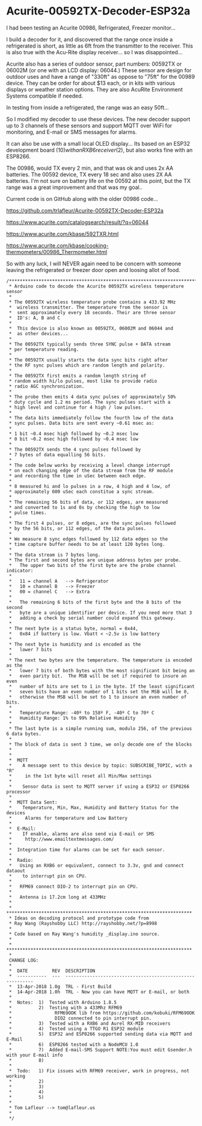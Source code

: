 # Acurite-00592TX-Decoder-ESP32a

I had been testing an Acurite 00986, Refrigerated, Freezer monitor...

I build a decoder for it, and discovered that the range once inside a refrigerated is short, as little as 6ft from the transmitter to the receiver. This is also true with the Acu-Rite display receiver... so I was disappointed...

Acurite also has a series of outdoor sensor, part numbers: 00592TX or 06002M (or one with an LCD display: 06044.) 
These sensor are design for outdoor uses and have a range of "330ft" as oppose to "75ft" for the 00989 device.
They can be order for about $13 each, or in kits with various displays or weather station options.
They are also AcuRite Environment Systems compatible if needed.

In testing from inside a refrigerated, the range was an easy 50ft...

So I modified my decoder to use these devices. The new decoder support up to 3 channels of these sensors and support MQTT over WiFi for monitoring, and E-mail or SMS messages for alarms.

It can also be use with a small local OLED display... Its based on an ESP32 development board ($10) with an RXB6 receiver ($2), but also works fine with an ESP8266.

The 00986, would TX every 2 min, and that was ok and uses 2x AA batteries. The 00592 device, TX every 18 sec and also uses 2X AA batteries. I'm not sure on battery life on the 00592 at this point, but the TX range was a great improvement and that was my goal..

Current code is on GitHub along with the older 00986 code...

https://github.com/trlafleur/Acurite-00592TX-Decoder-ESP32a

https://www.acurite.com/catalogsearch/result/?q=06044

https://www.acurite.com/kbase/592TXR.html

https://www.acurite.com/kbase/cooking-thermometers/00986_Thermometer.html

So with any luck, I will NEVER again need to be concern with someone leaving the refrigerated or freezer door open and loosing allot of food.


~~~
/**********************************************************************
 * Arduino code to decode the Acurite 00592TX wireless temperature sensor
 *
 * The 00592TX wireless temperature probe contains a 433.92 MHz
 *  wireless transmitter. The temperature from the sensor is
 *  sent approximately every 18 seconds. Their are three sensor
 *  ID's: A, B and C
 *  
 *  This device is also known as 00592TX, 06002M and 06044 and 
 *  as other devices...
 *  
 * The 00592TX typically sends three SYNC pulse + DATA stream
 * per temperature reading. 
 * 
 * The 00592TX usually starts the data sync bits right after
 * the RF sync pulses which are random length and polarity.
 *
 * The 00592TX first emits a random length string of 
 * random width hi/lo pulses, most like to provide radio
 * radio AGC synchronization.
 *
 * The probe then emits 4 data sync pulses of approximately 50% 
 * duty cycle and 1.2 ms period. The sync pulses start with a 
 * high level and continue for 4 high / low pulses.
 *
 * The data bits immediately follow the fourth low of the data
 * sync pulses. Data bits are sent every ~0.61 msec as:
 *
 * 1 bit ~0.4 msec high followed by ~0.2 msec low
 * 0 bit ~0.2 msec high followed by ~0.4 msec low
 *
 * The 00592TX sends the 4 sync pulses followed by
 * 7 bytes of data equalling 56 bits.
 *
 * The code below works by receiving a level change interrupt 
 * on each changing edge of the data stream from the RF module
 * and recording the time in uSec between each edge.
 *
 * 8 measured hi and lo pulses in a row, 4 high and 4 low, of 
 * approximately 600 uSec each constitue a sync stream.
 *
 * The remaining 56 bits of data, or 112 edges, are measured
 * and converted to 1s and 0s by checking the high to low
 * pulse times.
 *
 * The first 4 pulses, or 8 edges, are the sync pulses followed
 * by the 56 bits, or 112 edges, of the data pulses.
 *
 * We measure 8 sync edges followed by 112 data edges so the 
 * time capture buffer needs to be at least 120 bytes long.
 *
 * The data stream is 7 bytes long.
 * The first and second bytes are unique address bytes per probe.
 *   The upper two bits of the first byte are the probe channel indicator:
 *   
 *   11 = channel A   --> Refrigerator
 *   10 = channel B   --> Freezer
 *   00 = channel C   --> Extra
 *   
 *   The remaining 6 bits of the first byte and the 8 bits of the second
 *   byte are a unique identifier per device. If you need more that 3 
 *   adding a check by serial number could expand this gateway.
 *   
 * The next byte is a status byte, normal = 0x44,
 *   0x84 if battery is low. Vbatt < ~2.5v is low battery
 *   
 * The next byte is humidity and is encoded as the
 *   lower 7 bits
 *   
 * The next two bytes are the temperature. The temperature is encoded as the
 *   lower 7 bits of both bytes with the most significant bit being an
 *   even parity bit.  The MSB will be set if required to insure an even
 *   number of bits are set to 1 in the byte. If the least significant
 *   seven bits have an even number of 1 bits set the MSB will be 0,
 *   otherwise the MSB will be set to 1 to insure an even number of bits.
 *   
 *   Temperature Range: -40º to 158º F, -40º C to 70º C
 *   Humidity Range: 1% to 99% Relative Humidity
 *   
 * The last byte is a simple running sum, modulo 256, of the previous 6 data bytes.
 * 
 * The block of data is sent 3 time, we only decode one of the blocks
 *
 *  
 *  MQTT
 *    A message sent to this device by topic: SUBSCRIBE_TOPIC, with a "R"
 *     in the 1st byte will reset all Min/Max settings
 *     
 *    Sensor data is sent to MQTT server if using a ESP32 or ESP8266 processor
 *     
 *  MQTT Data Sent:
 *    Temperature, Min, Max, Humidity and Battery Status for the devices
 *     Alarms for temperature and Low Battery
 *    
 *  E-Mail:
 *    If enable, alarms are also send via E-mail or SMS
 *     http://www.emailtextmessages.com/
 *  
 *  Integration time for alarms can be set for each sensor.     
 *  
 *  Radio:
 *   Using an RXB6 or equivalent, connect to 3.3v, gnd and connect dataout
 *    to interrupt pin on CPU.
 *    
 *   RFM69 connect DIO-2 to interrupt pin on CPU.
 *    
 *   Antenna is 17.2cm long at 433MHz
 *  
 * *********************************************************************
 * Ideas on decoding protocol and prototype code from
 * Ray Wang (Rayshobby LLC) http://rayshobby.net/?p=8998
 *
 * Code based on Ray Wang's humidity _display.ino source.
 *
 * *********************************************************************
 * 
 CHANGE LOG:
 *
 *  DATE         REV  DESCRIPTION
 *  -----------  ---  ----------------------------------------------------------
 *  13-Apr-2018 1.0g  TRL - First Build
 *  14-Apr-2018 1.0h  TRL - Now you can have MQTT or E-mail, or both
 *  
 *  Notes:  1)  Tested with Arduino 1.8.5
 *          2)  Testing with a 433Mhz RFM69 
 *                RFM69OOK lib from https://github.com/kobuki/RFM69OOK
 *                DIO2 connected to pin interrupt pin.
 *          3)  Tested with a RXB6 and Aurel RX-MID receivers
 *          4)  Tested using a TTGO R1 ESP32 module
 *          5)  ESP32 and ESP8266 supported sending data via MQTT and E-Mail
 *          6)  ESP8266 tested with a NodeMCU 1.0
 *          7)  Added E-mail-SMS Support NOTE:You must edit Gsender.h with your E-mail info
 *          8)
 *          
 *  Todo:   1) Fix issues with RFM69 receiver, work in progress, not working
 *          2) 
 *          3) 
 *          4) 
 *          5) 
 * 
 * Tom Lafleur --> tom@lafleur.us
 * 
 */
~~~
